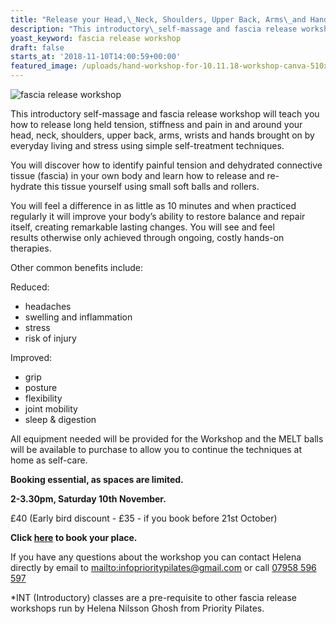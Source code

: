 ```yaml
---
title: "Release your Head,\_Neck, Shoulders, Upper Back, Arms\_and Hands (INT*)"
description: "This introductory\_self-massage and fascia release workshop will teach you how to release long held tension, stiffness and pain in and around your head, neck,\_shoulders, upper back, arms, wrists and hands brought on by everyday\_living and stress using simple self-treatment techniques.\_"
yoast_keyword: fascia release workshop
draft: false
starts_at: '2018-11-10T14:00:59+00:00'
featured_image: /uploads/hand-workshop-for-10.11.18-workshop-canva-510x250px.jpg
---
```

![fascia release workshop](/uploads/hand-workshop-for-10.11.18-workshop-canva-510x250px.jpg)

This introductory self-massage and fascia release workshop will teach you how to release long held tension, stiffness and pain in and around your head, neck, shoulders, upper back, arms, wrists and hands brought on by everyday living and stress using simple self-treatment techniques. 

​You will discover how to identify painful tension and dehydrated connective tissue (fascia) in your own body and learn how to release and re-hydrate this tissue yourself using small soft balls and rollers.

​You will feel a difference in as little as 10 minutes and when practiced regularly it will improve your body’s ability to restore balance and repair itself, creating remarkable lasting changes. You will see and feel results otherwise only achieved through ongoing, costly hands-on therapies.

Other common benefits include:

Reduced:

* headaches
* swelling and inflammation
* stress​
* risk of injury

​Improved:

* grip
* posture
* flexibility
* joint mobility
* sleep & digestion
  ​

All equipment needed will be provided for the Workshop and the MELT balls will be available to purchase to allow you to continue the techniques at home as self-care.

**Booking essential, as spaces are limited.**

**2-3.30pm, Saturday 10th November.**

£40 (Early bird discount - £35 - if you book before 21st October)

**Click [here](https://www.prioritypilates.com/self-massage-workshops) to book your place.** 

If you have any questions about the workshop you can contact Helena directly by email to <mailto:infoprioritypilates@gmail.com> or call [07958 596 597](tel:07958596597)

\*INT (Introductory) classes are a pre-requisite to other fascia release workshops run by Helena Nilsson Ghosh from Priority Pilates.

